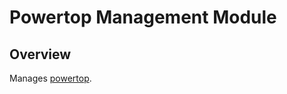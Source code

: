 # Powertop Management Module

## Overview

Manages [powertop](https://github.com/fenrus75/powertop).
